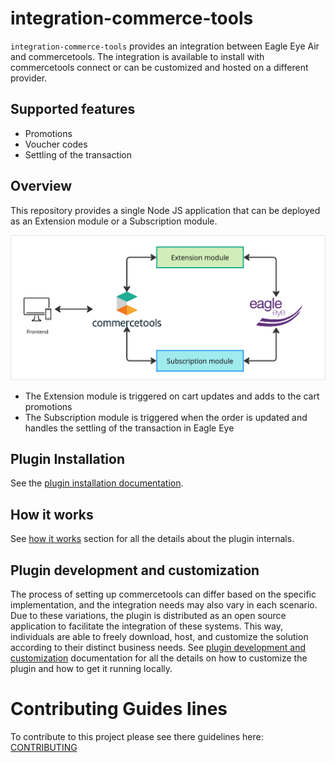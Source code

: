 # integration-commerce-tools

`integration-commerce-tools` provides an integration between Eagle Eye Air and commercetools.
The integration is available to install with commercetools connect or can be customized and hosted on a different
provider.

## Supported features

* Promotions
* Voucher codes
* Settling of the transaction

## Overview

This repository provides a single Node JS application that can be deployed as an Extension module or a Subscription
module.

![alt text](integration/docs/images/ee-ct-integration-components.png "Integration components")

* The Extension module is triggered on cart updates and adds to the cart promotions
* The Subscription module is triggered when the order is updated and handles the settling of the transaction in Eagle
  Eye

## Plugin Installation

See the [plugin installation documentation](integration/docs/installation.md).

## How it works

See [how it works](integration/docs/how-it-works.md) section for all the details about the plugin internals.

## Plugin development and customization

The process of setting up commercetools can differ based on the specific implementation, and the integration needs may
also vary in each scenario. Due to these variations, the plugin is distributed as an open source application to
facilitate the integration of these systems. This way, individuals are able to freely download, host, and customize the
solution according to their distinct business needs.
See [plugin development and customization](integration/docs/development.md) documentation for all the details on how to
customize the plugin and how to get it running locally.

# Contributing Guides lines

To contribute to this project please see there guidelines here: [CONTRIBUTING](./CONTRIBUTING.md)
